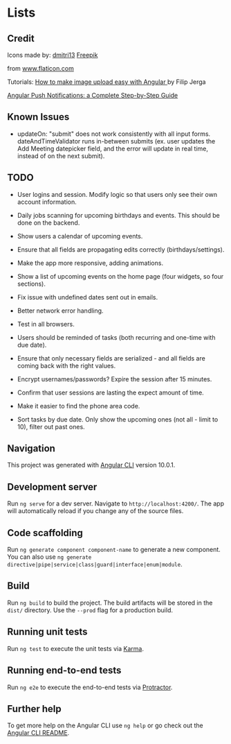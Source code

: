 # Lists

## Credit

Icons made by:
<a href="https://www.flaticon.com/authors/dmitri13" title="dmitri13">dmitri13</a>
<a href="https://www.freepik.com" title="Freepik">Freepik</a>

from <a href="https://www.flaticon.com/" title="Flaticon">www.flaticon.com</a>

Tutorials:
<a href="https://www.freecodecamp.org/news/how-to-make-image-upload-easy-with-angular-1ed14cb2773b/">
How to make image upload easy with Angular
</a> by Filip Jerga

<a href="https://blog.angular-university.io/angular-push-notifications/">
	Angular Push Notifications: a Complete Step-by-Step Guide
</a>

## Known Issues

- updateOn: "submit" does not work consistently with all input forms. dateAndTimeValidator runs in-between submits (ex. user updates the Add Meeting datepicker field, and the error will update in real time, instead of on the next submit).

## TODO

- User logins and session. Modify logic so that users only see their own account information.
- Daily jobs scanning for upcoming birthdays and events. This should be done on the backend.
- Show users a calendar of upcoming events.
- Ensure that all fields are propagating edits correctly (birthdays/settings).
- Make the app more responsive, adding animations.
- Show a list of upcoming events on the home page (four widgets, so four sections).
- Fix issue with undefined dates sent out in emails.
- Better network error handling.
- Test in all browsers.
- Users should be reminded of tasks (both recurring and one-time with due date).
- Ensure that only necessary fields are serialized - and all fields are coming back with the right values.

- Encrypt usernames/passwords? Expire the session after 15 minutes.
- Confirm that user sessions are lasting the expect amount of time.
- Make it easier to find the phone area code.
- Sort tasks by due date. Only show the upcoming ones (not all - limit to 10), filter out past ones.

## Navigation

This project was generated with [Angular CLI](https://github.com/angular/angular-cli) version 10.0.1.

## Development server

Run `ng serve` for a dev server. Navigate to `http://localhost:4200/`. The app will automatically reload if you change any of the source files.

## Code scaffolding

Run `ng generate component component-name` to generate a new component. You can also use `ng generate directive|pipe|service|class|guard|interface|enum|module`.

## Build

Run `ng build` to build the project. The build artifacts will be stored in the `dist/` directory. Use the `--prod` flag for a production build.

## Running unit tests

Run `ng test` to execute the unit tests via [Karma](https://karma-runner.github.io).

## Running end-to-end tests

Run `ng e2e` to execute the end-to-end tests via [Protractor](http://www.protractortest.org/).

## Further help

To get more help on the Angular CLI use `ng help` or go check out the [Angular CLI README](https://github.com/angular/angular-cli/blob/master/README.md).
